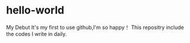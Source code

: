 # hello-world
My Debut
It's my first to use github,I'm so happy！
This repositry include the codes I write in daily.
